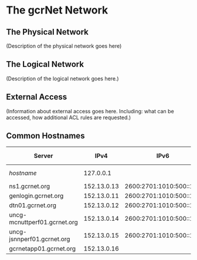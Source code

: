# The gcrNet Network

## The Physical Network

(Description of the physical network goes here)

## The Logical Network

(Description of the logical network goes here.)

## External Access

(Information about external access goes here. Including: what can be accessed, how additional ACL rules are requested.)

## Common Hostnames

| Server | IPv4 | IPv6 | Accessible From | Description |
| ------ | ---- | ---- | --------------- | ----------- |
| *hostname* | 127.0.0.1 | | Internal | What does it do? |
| ns1.gcrnet.org | 152.13.0.13 | 2600:2701:1010:500::100
| genlogin.gcrnet.org | 152.13.0.11 | 2600:2701:1010:500::110
| dtn01.gcrnet.org | 152.13.0.12 | 2600:2701:1010:500::111
| uncg-mcnuttperf01.gcrnet.org | 152.13.0.14 | 2600:2701:1010:500::112
| uncg-jsnnperf01.gcrnet.org | 152.13.0.15 | 2600:2701:1010:500::113
| gcrnetapp01.gcrnet.org | 152.13.0.16 |
